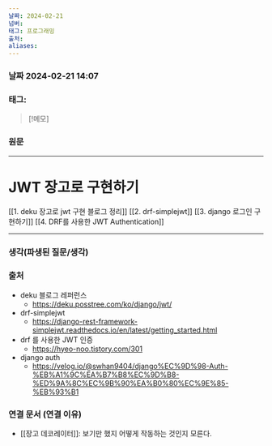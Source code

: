 ```yaml
---
날짜: 2024-02-21
넘버: 
태그: 프로그래밍
출처: 
aliases:
---
```

### 날짜  2024-02-21 14:07

### 태그:

>[!메모]
>

### 원문
---
# JWT 장고로 구현하기
[[1. deku 장고로 jwt 구현 블로그 정리]]
[[2. drf-simplejwt]]
[[3. django 로그인 구현하기]]
[[4. DRF를 사용한 JWT Authentication]]




---
### 생각(파생된 질문/생각)

### 출처
- deku 블로그 레퍼런스
	- https://deku.posstree.com/ko/django/jwt/
- drf-simplejwt
	- https://django-rest-framework-simplejwt.readthedocs.io/en/latest/getting_started.html
- drf 를 사용한 JWT 인증
	- https://hyeo-noo.tistory.com/301
- django auth
	- https://velog.io/@swhan9404/django%EC%9D%98-Auth-%EB%A1%9C%EA%B7%B8%EC%9D%B8-%ED%9A%8C%EC%9B%90%EA%B0%80%EC%9E%85-%EB%93%B1
### 연결 문서 (연결 이유)
- [[장고 데코레이터]]: 보기만 했지 어떻게 작동하는 것인지 모른다.